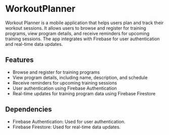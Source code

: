# WorkoutPlanner

Workout Planner is a mobile application that helps users plan and track their workout sessions.
It allows users to browse and register for training programs, view program details, and receive reminders for upcoming training sessions.
The app integrates with Firebase for user authentication and real-time data updates.

## Features

- Browse and register for training programs
- View program details, including name, description, and schedule
- Receive reminders for upcoming training sessions
- User authentication using Firebase Authentication
- Real-time updates for training program data using Firebase Firestore

## Dependencies

- Firebase Authentication: Used for user authentication.
- Firebase Firestore: Used for real-time data updates.


